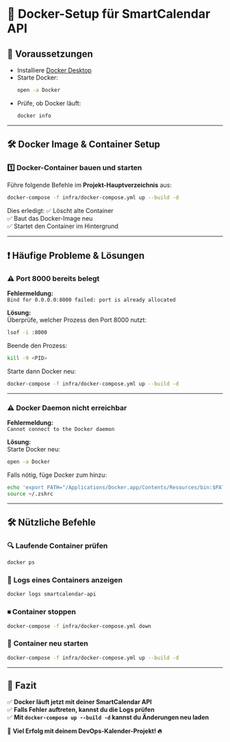 # 🚀 Docker-Setup für SmartCalendar API

## 📌 Voraussetzungen
- Installiere [Docker Desktop](https://www.docker.com/products/docker-desktop)
- Starte Docker:  
  ```bash
  open -a Docker
  ```
- Prüfe, ob Docker läuft:
  ```bash
  docker info
  ```

---

## 🛠️ Docker Image & Container Setup
### 1️⃣ **Docker-Container bauen und starten**
Führe folgende Befehle im **Projekt-Hauptverzeichnis** aus:
```bash
docker-compose -f infra/docker-compose.yml up --build -d
```
Dies erledigt:
✅ Löscht alte Container  
✅ Baut das Docker-Image neu  
✅ Startet den Container im Hintergrund  

---

## ❗ Häufige Probleme & Lösungen
### ⚠️ **Port 8000 bereits belegt**
**Fehlermeldung:**  
`Bind for 0.0.0.0:8000 failed: port is already allocated`
  
**Lösung:**  
Überprüfe, welcher Prozess den Port 8000 nutzt:
```bash
lsof -i :8000
```
Beende den Prozess:
```bash
kill -9 <PID>
```
Starte dann Docker neu:
```bash
docker-compose -f infra/docker-compose.yml up --build -d
```

---

### ⚠️ **Docker Daemon nicht erreichbar**
**Fehlermeldung:**  
`Cannot connect to the Docker daemon`

**Lösung:**  
Starte Docker neu:
```bash
open -a Docker
```
Falls nötig, füge Docker zum  hinzu:
```bash
echo 'export PATH="/Applications/Docker.app/Contents/Resources/bin:$PATH"' >> ~/.zshrc
source ~/.zshrc
```

---

## 🛠️ **Nützliche Befehle**
### 🔍 **Laufende Container prüfen**
```bash
docker ps
```

### 📄 **Logs eines Containers anzeigen**
```bash
docker logs smartcalendar-api
```

### ⏹ **Container stoppen**
```bash
docker-compose -f infra/docker-compose.yml down
```

### 🚀 **Container neu starten**
```bash
docker-compose -f infra/docker-compose.yml up --build -d
```

---

## 📌 Fazit
✅ **Docker läuft jetzt mit deiner SmartCalendar API**  
✅ **Falls Fehler auftreten, kannst du die Logs prüfen**  
✅ **Mit `docker-compose up --build -d` kannst du Änderungen neu laden**

🚀 **Viel Erfolg mit deinem DevOps-Kalender-Projekt! 🔥**
